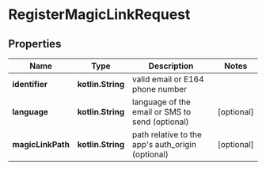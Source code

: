 
# RegisterMagicLinkRequest

## Properties
Name | Type | Description | Notes
------------ | ------------- | ------------- | -------------
**identifier** | **kotlin.String** | valid email or E164 phone number | 
**language** | **kotlin.String** | language of the email or SMS to send (optional) |  [optional]
**magicLinkPath** | **kotlin.String** | path relative to the app&#39;s auth_origin (optional) |  [optional]



